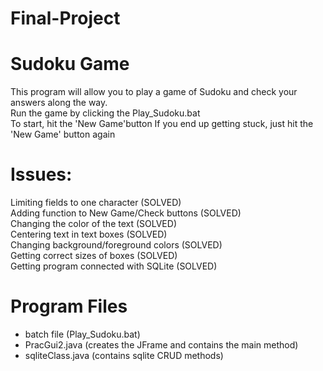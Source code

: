 # Final-Project

# Sudoku Game
This program will allow you to play a game of Sudoku and check your answers along the way.  
Run the game by clicking the Play_Sudoku.bat  
To start, hit the 'New Game'button
If you end up getting stuck, just hit the 'New Game' button again

# Issues:  
Limiting fields to one character (SOLVED)  
Adding function to New Game/Check buttons (SOLVED)  
Changing the color of the text (SOLVED)  
Centering text in text boxes (SOLVED)  
Changing background/foreground colors (SOLVED)  
Getting correct sizes of boxes (SOLVED)  
Getting program connected with SQLite (SOLVED)  

# Program Files
- batch file (Play_Sudoku.bat)
- PracGui2.java (creates the JFrame and contains the main method)
- sqliteClass.java (contains sqlite CRUD methods)

